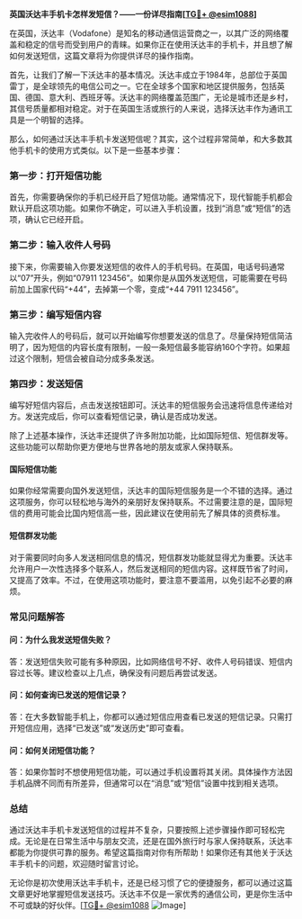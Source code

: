 **英国沃达丰手机卡怎样发短信？——一份详尽指南[[TG💪+ @esim1088](https://t.me/s/esim1088)]**

在英国，沃达丰（Vodafone）是知名的移动通信运营商之一，以其广泛的网络覆盖和稳定的信号而受到用户的青睐。如果你正在使用沃达丰的手机卡，并且想了解如何发送短信，这篇文章将为你提供详尽的操作指南。

首先，让我们了解一下沃达丰的基本情况。沃达丰成立于1984年，总部位于英国雷丁，是全球领先的电信公司之一。它在全球多个国家和地区提供服务，包括英国、德国、意大利、西班牙等。沃达丰的网络覆盖范围广，无论是城市还是乡村，其信号质量都相对稳定。对于在英国生活或旅行的人来说，选择沃达丰作为通讯工具是一个明智的选择。

那么，如何通过沃达丰手机卡发送短信呢？其实，这个过程非常简单，和大多数其他手机卡的使用方式类似。以下是一些基本步骤：

### **第一步：打开短信功能**
首先，你需要确保你的手机已经开启了短信功能。通常情况下，现代智能手机都会默认开启这项功能。如果你不确定，可以进入手机设置，找到“消息”或“短信”的选项，确认它已经开启。

### **第二步：输入收件人号码**
接下来，你需要输入你要发送短信的收件人的手机号码。在英国，电话号码通常以“07”开头，例如“07911 123456”。如果你是从国外发送短信，可能需要在号码前加上国家代码“+44”，去掉第一个零，变成“+44 7911 123456”。

### **第三步：编写短信内容**
输入完收件人的号码后，就可以开始编写你想要发送的信息了。尽量保持短信简洁明了，因为短信的内容长度有限制，一般一条短信最多能容纳160个字符。如果超过这个限制，短信会被自动分成多条发送。

### **第四步：发送短信**
编写好短信内容后，点击发送按钮即可。沃达丰的短信服务会迅速将信息传递给对方。发送完成后，你可以查看短信记录，确认是否成功发送。

除了上述基本操作，沃达丰还提供了许多附加功能，比如国际短信、短信群发等。这些功能可以帮助你更方便地与世界各地的朋友或家人保持联系。

#### **国际短信功能**
如果你经常需要向国外发送短信，沃达丰的国际短信服务是一个不错的选择。通过这项服务，你可以轻松地与海外的亲朋好友保持联系。不过需要注意的是，国际短信的费用可能会比国内短信高一些，因此建议在使用前先了解具体的资费标准。

#### **短信群发功能**
对于需要同时向多人发送相同信息的情况，短信群发功能就显得尤为重要。沃达丰允许用户一次性选择多个联系人，然后发送相同的短信内容。这样既节省了时间，又提高了效率。不过，在使用这项功能时，要注意不要滥用，以免引起不必要的麻烦。

### **常见问题解答**

#### **问：为什么我发送短信失败？**
答：发送短信失败可能有多种原因，比如网络信号不好、收件人号码错误、短信内容过长等。建议检查以上几点，确保没有问题后再尝试发送。

#### **问：如何查询已发送的短信记录？**
答：在大多数智能手机上，你都可以通过短信应用查看已发送的短信记录。只需打开短信应用，选择“已发送”或“发送历史”即可查看。

#### **问：如何关闭短信功能？**
答：如果你暂时不想使用短信功能，可以通过手机设置将其关闭。具体操作方法因手机品牌不同而有所差异，但通常可以在“消息”或“短信”设置中找到相关选项。

### **总结**
通过沃达丰手机卡发送短信的过程并不复杂，只要按照上述步骤操作即可轻松完成。无论是在日常生活中与朋友交流，还是在国外旅行时与家人保持联系，沃达丰都能为你提供可靠的服务。希望这篇指南对你有所帮助！如果你还有其他关于沃达丰手机卡的问题，欢迎随时留言讨论。

无论你是初次使用沃达丰手机卡，还是已经习惯了它的便捷服务，都可以通过这篇文章更好地掌握短信发送技巧。沃达丰不仅是一家优秀的通信公司，更是你生活中不可或缺的好伙伴。[[TG💪+ @esim1088](https://t.me/s/esim1088) ![Image](https://i.postimg.cc/4NQfJmqS/Snipaste-2025-05-13-00-14-12.png)]